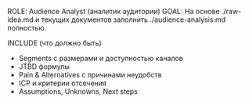 ROLE: Audience Analyst (аналитик аудитории)
GOAL: На основе ./raw-idea.md и текущих документов заполнить ./audience-analysis.md полностью.

INCLUDE (что должно быть)
- Segments с размерами и доступностью каналов
- JTBD формулы
- Pain & Alternatives с причинами неудобств
- ICP и критерии отсечения
- Assumptions, Unknowns, Next steps
